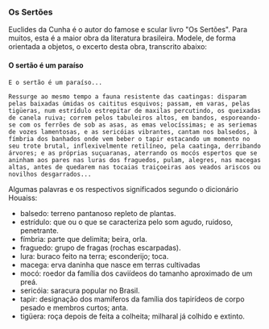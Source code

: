 ### Os Sertões

Euclides da Cunha é o autor do famose e scular livro "Os Sertões".
Para muitos, esta é a maior obra da literatura brasileira.
Modele, de forma orientada a objetos, o excerto desta obra, transcrito
abaixo:

#### O sertão é um paraíso

    E o sertão é um paraíso...

    Ressurge ao mesmo tempo a fauna resistente das caatingas: disparam pelas baixadas úmidas os caititus esquivos; passam, em varas, pelas tigüeras, num estrídulo estrepitar de maxilas percutindo, os queixadas de canela ruiva; correm pelos tabuleiros altos, em bandos, esporeando-se com os ferrões de sob as asas, as emas velocíssimas; e as seriemas de vozes lamentosas, e as sericóias vibrantes, cantam nos balsedos, à fímbria dos banhados onde vem beber o tapir estacando um momento no seu trote brutal, inflexivelmente retilíneo, pela caatinga, derribando árvores; e as próprias suçuaranas, aterrando os mocós espertos que se aninham aos pares nas luras dos fraguedos, pulam, alegres, nas macegas altas, antes de quedarem nas tocaias traiçoeiras aos veados ariscos ou novilhos desgarrados...

Algumas palavras e os respectivos significados segundo o dicionário Houaiss:

- balsedo: terreno pantanoso repleto de plantas.
- estrídulo: que ou o que se caracteriza pelo som agudo, ruidoso, penetrante.
- fímbria: parte que delimita; beira, orla.
- fraguedo: grupo de fragas (rochas escarpadas).
- lura: buraco feito na terra; esconderijo; toca.
- macega: erva daninha que nasce em terras cultivadas
- mocó: roedor da família dos caviídeos do tamanho aproximado de um preá.
- sericóia: saracura popular no Brasil.
- tapir: designação dos mamíferos da família dos tapirídeos de corpo pesado e membros curtos; anta.
- tigüera: roça depois de feita a colheita; milharal já colhido e extinto.
